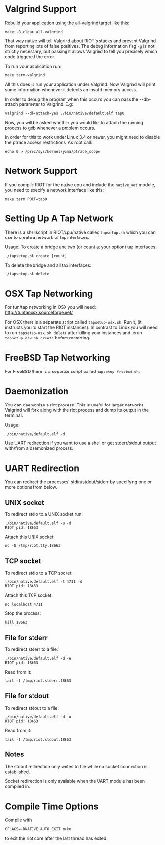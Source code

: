 Valgrind Support
================

Rebuild your application using the all-valgrind target like this:

    make -B clean all-valgrind

That way native will tell Valgrind about RIOT's stacks and prevent
Valgrind from reporting lots of false positives.
The debug information flag `-g` is not strictly necessary, but passing
it allows Valgrind to tell you precisely which code triggered the error.

To run your application run:

    make term-valgrind

All this does is run your application under Valgrind.
Now Valgrind will print some information whenever it detects an
invalid memory access.

In order to debug the program when this occurs you can pass the
--db-attach parameter to Valgrind. E.g:

    valgrind --db-attach=yes ./bin/native/default.elf tap0

Now, you will be asked whether you would like to attach the running
process to gdb whenever a problem occurs.

In order for this to work under Linux 3.4 or newer, you might need to
disable the ptrace access restrictions:
As root call:

    echo 0 > /proc/sys/kernel/yama/ptrace_scope


Network Support
===============

If you compile RIOT for the native cpu and include the `native_net`
module, you need to specify a network interface like this:

    make term PORT=tap0


Setting Up A Tap Network
========================

There is a shellscript in RIOT/cpu/native called `tapsetup.sh` which you
can use to create a network of tap interfaces.

Usage:
To create a bridge and two (or count at your option) tap interfaces:

    ./tapsetup.sh create [count]

To delete the bridge and all tap interfaces:

    ./tapsetup.sh delete


OSX Tap Networking
==================

For tun/tap networking in OSX you will need:
http://tuntaposx.sourceforge.net/

For OSX there is a separate script called `tapsetup-osx.sh`.
Run it, (it instructs you to start the RIOT instances).
In contrast to Linux you will need to run `tapsetup-osx.sh delete`
after killing your instances and rerun `tapsetup-osx.sh create` before
restarting.


FreeBSD Tap Networking
======================

For FreeBSD there is a separate script called `tapsetup-freebsd.sh`.


Daemonization
=============

You can daemonize a riot process. This is useful for larger networks.
Valgrind will fork along with the riot process and dump its output in
the terminal.

Usage:

    ./bin/native/default.elf -d

Use UART redirection if you want to use a shell or get stderr/stdout
output with/from a daemonized process.


UART Redirection
================

You can redirect the processes' stdin/stdout/stderr by specifying
one or more options from below.

UNIX socket
-----------

To redirect stdio to a UNIX socket run:

    ./bin/native/default.elf -u -d
    RIOT pid: 18663

Attach this UNIX socket:

    nc -U /tmp/riot.tty.18663

TCP socket
----------
To redirect stdio to a TCP socket:

    ./bin/native/default.elf -t 4711 -d
    RIOT pid: 18663

Attach this TCP socket:

    nc localhost 4711

Stop the process:

    kill 18663

File for stderr
---------------
To redirect stderr to a file:

    ./bin/native/default.elf -d -e
    RIOT pid: 18663

Read from it:

    tail -f /tmp/riot.stderr.18663

File for stdout
---------------
To redirect stdout to a file:

    ./bin/native/default.elf -d -o
    RIOT pid: 18663

Read from it:

    tail -f /tmp/riot.stdout.18663


Notes
-----
The stdout redirection only writes to file while no socket connection
is established.

Socket redirection is only available when the UART module has been
compiled in.


Compile Time Options
====================

Compile with

    CFLAGS=-DNATIVE_AUTO_EXIT make

to exit the riot core after the last thread has exited.
